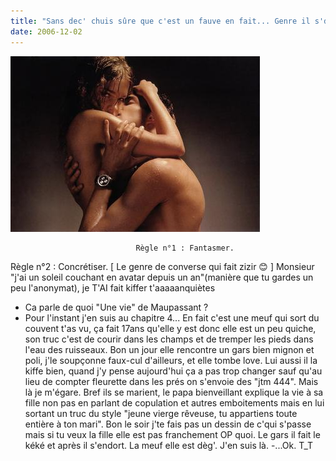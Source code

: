 ```yaml
---
title: "Sans dec' chuis sûre que c'est un fauve en fait... Genre il s'déchire la CHEMISE hannnn" xD
date: 2006-12-02
---
```


![une image](./img/646187098.jpg)


                                Règle n°1 : Fantasmer.
Règle n°2 : Concrétiser.
[ Le genre de converse qui fait zizir 😊 ]
Monsieur "j'ai un soleil couchant en avatar depuis un an"(manière que tu gardes un peu l'anonymat), je T'AI fait kiffer t'aaaaanquiètes
- Ca parle de quoi "Une vie" de Maupassant ?
- Pour l'instant j'en suis au chapitre 4... En fait c'est une meuf qui sort du couvent t'as vu, ça fait 17ans qu'elle y est donc elle est un peu quiche, son truc c'est de courir dans les champs et de tremper les pieds dans l'eau des ruisseaux. Bon un jour elle rencontre un gars bien mignon et poli, j'le soupçonne faux-cul d'ailleurs, et elle tombe love. Lui aussi il la kiffe bien, quand j'y pense aujourd'hui ça a pas trop changer sauf qu'au lieu de compter fleurette dans les prés on s'envoie des "jtm 444". Mais là je m'égare. Bref ils se marient, le papa bienveillant explique la vie à sa fille non pas en parlant de copulation et autres emboitements mais en lui sortant un truc du style "jeune vierge rêveuse, tu appartiens toute entière à ton mari". Bon le soir j'te fais pas un dessin de c'qui s'passe mais si tu veux la fille elle est pas franchement OP quoi. Le gars il fait le kéké et après il s'endort. La meuf elle est dèg'.
J'en suis là.
-...Ok. T_T 
            
